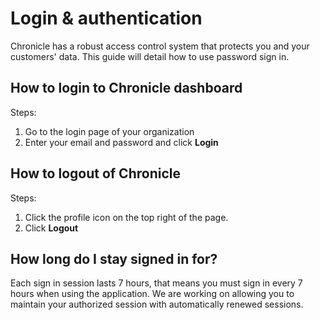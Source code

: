 # Login & authentication

Chronicle has a robust access control system that protects you and your customers' data. This guide will detail how to use password sign in.

## How to login to Chronicle dashboard

Steps:

1. Go to the login page of your organization
2. Enter your email and password and click **Login**

## How to logout of Chronicle

Steps:

1. Click the profile icon on the top right of the page.
2. Click **Logout**

## How long do I stay signed in for?

Each sign in session lasts 7 hours, that means you must sign in every 7 hours when using the application. We are working on allowing you to maintain your authorized session with automatically renewed sessions.
